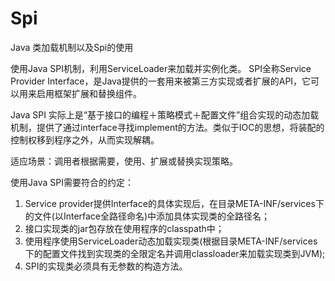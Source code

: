 # Spi
Java 类加载机制以及Spi的使用

使用Java SPI机制，利用ServiceLoader来加载并实例化类。
SPI全称Service Provider Interface，是Java提供的一套用来被第三方实现或者扩展的API，它可以用来启用框架扩展和替换组件。

Java SPI 实际上是“基于接口的编程＋策略模式＋配置文件”组合实现的动态加载机制，提供了通过interface寻找implement的方法。类似于IOC的思想，将装配的控制权移到程序之外，从而实现解耦。

适应场景：调用者根据需要，使用、扩展或替换实现策略。

使用Java SPI需要符合的约定：

1. Service provider提供Interface的具体实现后，在目录META-INF/services下的文件(以Interface全路径命名)中添加具体实现类的全路径名；
2. 接口实现类的jar包存放在使用程序的classpath中；
3. 使用程序使用ServiceLoader动态加载实现类(根据目录META-INF/services下的配置文件找到实现类的全限定名并调用classloader来加载实现类到JVM);
4. SPI的实现类必须具有无参数的构造方法。

